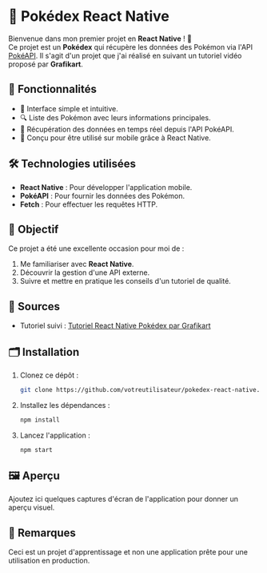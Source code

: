 # 📱 Pokédex React Native

Bienvenue dans mon premier projet en **React Native** ! 🎉  
Ce projet est un **Pokédex** qui récupère les données des Pokémon via l'API [PokéAPI](https://pokeapi.co/). Il s'agit d'un projet que j'ai réalisé en suivant un tutoriel vidéo proposé par **Grafikart**.

## 🚀 Fonctionnalités

- 🎨 Interface simple et intuitive.
- 🔍 Liste des Pokémon avec leurs informations principales.
- 📡 Récupération des données en temps réel depuis l'API PokéAPI.
- 📱 Conçu pour être utilisé sur mobile grâce à React Native.

## 🛠️ Technologies utilisées

- **React Native** : Pour développer l'application mobile.
- **PokéAPI** : Pour fournir les données des Pokémon.
- **Fetch** : Pour effectuer les requêtes HTTP.

## 🌟 Objectif

Ce projet a été une excellente occasion pour moi de :

1. Me familiariser avec **React Native**.
2. Découvrir la gestion d'une API externe.
3. Suivre et mettre en pratique les conseils d'un tutoriel de qualité.

## 📖 Sources

- Tutoriel suivi : [Tutoriel React Native Pokédex par Grafikart](https://grafikart.fr/)

## 🗂️ Installation

1. Clonez ce dépôt :
   ```bash
   git clone https://github.com/votreutilisateur/pokedex-react-native.git
   ```
2. Installez les dépendances :
   ```bash
   npm install
   ```
3. Lancez l'application :
   ```bash
   npm start
   ```

## 🖼️ Aperçu

Ajoutez ici quelques captures d'écran de l'application pour donner un aperçu visuel.

## 📝 Remarques

Ceci est un projet d'apprentissage et non une application prête pour une utilisation en production.
